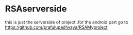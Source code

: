 # RSAserverside
this is just the serverside of project .for the android part go to https://github.com/prafulupadhyaya/RSAMyproject
